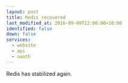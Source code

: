 ```yaml
---
layout: post
title: Redis recovered
last_modified_at: 2016-09-09T12:00:00+10:00
identified: false
down: false
services:
  - website
  - api
  - oauth
---
```

Redis has stabilized again.
